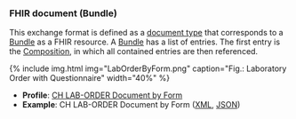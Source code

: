 <!-- markdownlint-disable MD041 -->

### FHIR document (Bundle)

This exchange format is defined as a [document type](https://www.hl7.org/fhir/documents.html) that corresponds to a [Bundle](https://www.hl7.org/fhir/bundle.html) as a FHIR resource. A [Bundle](https://www.hl7.org/fhir/bundle.html) has a list of entries. The first entry is the [Composition](https://www.hl7.org/fhir/composition.html), in which all contained entries are then referenced.

{% include img.html img="LabOrderByForm.png" caption="Fig.: Laboratory Order with Questionnaire" width="40%" %}

* **Profile**: [CH LAB-ORDER Document by Form](StructureDefinition-ch-lab-order-document-by-form.html)
* **Example**: CH LAB-ORDER Document by Form ([XML](Bundle-ch-lab-order-by-form.xml.html), [JSON](Bundle-ch-lab-order-by-form.json.html))
